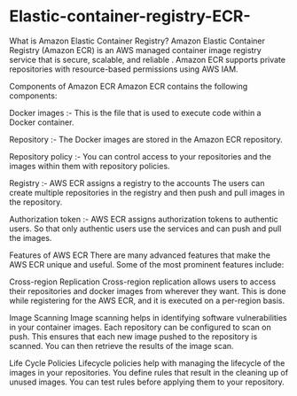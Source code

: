 # Elastic-container-registry-ECR-

What is Amazon Elastic Container Registry?
Amazon Elastic Container Registry (Amazon ECR) is an AWS managed container image registry service that is secure, scalable, and reliable . Amazon ECR supports private repositories with resource-based permissions using AWS IAM.

Components of Amazon ECR
Amazon ECR contains the following components:

Docker images :- This is the file that is used to execute code within a Docker container.

Repository :- The Docker images are stored in the Amazon ECR repository.

Repository policy :- You can control access to your repositories and the images within them with repository policies.

Registry :- AWS ECR assigns a registry to the accounts The users can create multiple repositories in the registry and then push and pull images in the repository.

Authorization token :- AWS ECR assigns authorization tokens to authentic users. So that only authentic users use the services and can push and pull the images.

Features of AWS ECR
There are many advanced features that make the AWS ECR unique and useful. Some of the most prominent features include:

Cross-region Replication
Cross-region replication allows users to access their repositories and docker images from wherever they want. This is done while registering for the AWS ECR, and it is executed on a per-region basis.

Image Scanning
Image scanning helps in identifying software vulnerabilities in your container images. Each repository can be configured to scan on push. This ensures that each new image pushed to the repository is scanned. You can then retrieve the results of the image scan.

Life Cycle Policies
Lifecycle policies help with managing the lifecycle of the images in your repositories. You define rules that result in the cleaning up of unused images. You can test rules before applying them to your repository.

